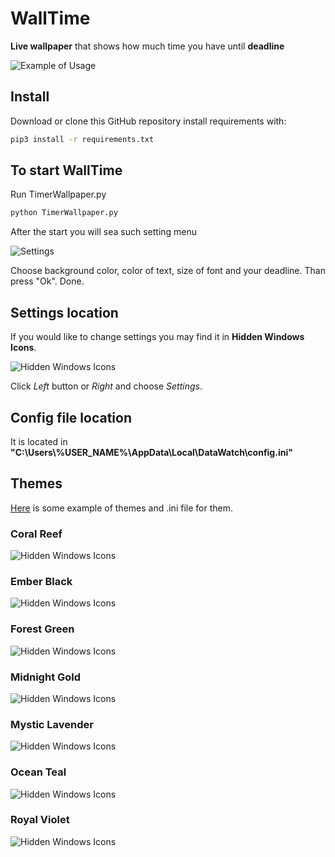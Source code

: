# WallTime
<b>Live wallpaper</b> that shows how much time you have until <b>deadline</b>

<img alt="Example of Usage" src="https://github.com/astrosander/WallTime/blob/main/Themes/Example%20of%20Usage.png">

## Install <a name="install"></a>

Download or clone this GitHub repository
install requirements with:

```sh
pip3 install -r requirements.txt
```

## To start WallTime <a name="start-walltime"></a>

Run TimerWallpaper.py

```sh
python TimerWallpaper.py
```

After the start you will sea such setting menu

<img alt="Settings" src="https://github.com/astrosander/WallTime/blob/main/Themes/Settings.png">

Choose background color, color of text, size of font and your deadline. Than press "Ok". Done.

## Settings location <a name="Settings"></a>

If you would like to change settings you may find it in <b>Hidden Windows Icons</b>.

<img alt="Hidden Windows Icons" src="https://github.com/astrosander/WallTime/blob/main/Themes/HiddenIcon.png">

Click <em>Left</em> button or <em>Right</em> and choose <em>Settings</em>.

## Config file location <a name="Config file location"></a>

It is located in <b>"C:\Users\\%USER_NAME%\AppData\Local\DataWatch\config.ini"</b>

## Themes <a name="Themes"></a>

<a href="https://github.com/astrosander/WallTime/tree/main/Themes">Here</a> is some example of themes and .ini file for them.

<h3>Coral Reef</h3>
<img alt="Hidden Windows Icons" src="https://github.com/astrosander/WallTime/blob/main/Themes/Coral%20Reef.png">


<h3>Ember Black</h3>
<img alt="Hidden Windows Icons" src="https://github.com/astrosander/WallTime/blob/main/Themes/Ember%20Black.png">

<h3>Forest Green</h3>
<img alt="Hidden Windows Icons" src="https://github.com/astrosander/WallTime/blob/main/Themes/Forest%20Green.png">

<h3>Midnight Gold</h3>
<img alt="Hidden Windows Icons" src="https://github.com/astrosander/WallTime/blob/main/Themes/Midnight%20Gold.png">

<h3>Mystic Lavender</h3>
<img alt="Hidden Windows Icons" src="https://github.com/astrosander/WallTime/blob/main/Themes/Mystic%20Lavender.png">

<h3>Ocean Teal</h3>
<img alt="Hidden Windows Icons" src="https://github.com/astrosander/WallTime/blob/main/Themes/Ocean%20Teal.png">

<h3>Royal Violet</h3>
<img alt="Hidden Windows Icons" src="https://github.com/astrosander/WallTime/blob/main/Themes/Royal%20Violet.png">







